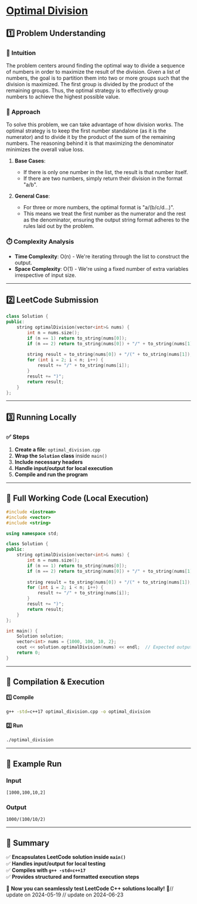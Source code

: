 # **[Optimal Division](https://leetcode.com/problems/optimal-division/description/)**  

## **1️⃣ Problem Understanding**  
### **📌 Intuition**  
The problem centers around finding the optimal way to divide a sequence of numbers in order to maximize the result of the division. Given a list of numbers, the goal is to partition them into two or more groups such that the division is maximized. The first group is divided by the product of the remaining groups. Thus, the optimal strategy is to effectively group numbers to achieve the highest possible value.

### **🚀 Approach**  
To solve this problem, we can take advantage of how division works. The optimal strategy is to keep the first number standalone (as it is the numerator) and to divide it by the product of the sum of the remaining numbers. The reasoning behind it is that maximizing the denominator minimizes the overall value loss. 

1. **Base Cases**:
    - If there is only one number in the list, the result is that number itself.
    - If there are two numbers, simply return their division in the format "a/b".
    
2. **General Case**:
    - For three or more numbers, the optimal format is "a/(b/c/d...)". 
    - This means we treat the first number as the numerator and the rest as the denominator, ensuring the output string format adheres to the rules laid out by the problem.

### **⏱️ Complexity Analysis**  
- **Time Complexity**: O(n) - We're iterating through the list to construct the output.
- **Space Complexity**: O(1) - We're using a fixed number of extra variables irrespective of input size.

---  

## **2️⃣ LeetCode Submission**  
```cpp
class Solution {
public:
    string optimalDivision(vector<int>& nums) {
        int n = nums.size();
        if (n == 1) return to_string(nums[0]);
        if (n == 2) return to_string(nums[0]) + "/" + to_string(nums[1]);
        
        string result = to_string(nums[0]) + "/(" + to_string(nums[1]);
        for (int i = 2; i < n; i++) {
            result += "/" + to_string(nums[i]);
        }
        result += ")";
        return result;
    }
};
```  

---  

## **3️⃣ Running Locally**  
### **✅ Steps**  
1. **Create a file**: `optimal_division.cpp`  
2. **Wrap the `Solution` class** inside `main()`  
3. **Include necessary headers**  
4. **Handle input/output for local execution**  
5. **Compile and run the program**  

---  

## **📝 Full Working Code (Local Execution)**  
```cpp
#include <iostream>
#include <vector>
#include <string>

using namespace std;

class Solution {
public:
    string optimalDivision(vector<int>& nums) {
        int n = nums.size();
        if (n == 1) return to_string(nums[0]);
        if (n == 2) return to_string(nums[0]) + "/" + to_string(nums[1]);
        
        string result = to_string(nums[0]) + "/(" + to_string(nums[1]);
        for (int i = 2; i < n; i++) {
            result += "/" + to_string(nums[i]);
        }
        result += ")";
        return result;
    }
};

int main() {
    Solution solution;
    vector<int> nums = {1000, 100, 10, 2};
    cout << solution.optimalDivision(nums) << endl;  // Expected output: "1000/(100/10/2)"
    return 0;
}
```  

---  

## **🔧 Compilation & Execution**  
#### **1️⃣ Compile**  
```bash
g++ -std=c++17 optimal_division.cpp -o optimal_division
```  

#### **2️⃣ Run**  
```bash
./optimal_division
```  

---  

## **🎯 Example Run**  
### **Input**  
```
[1000,100,10,2]
```  
### **Output**  
```
1000/(100/10/2)
```  

---  

## **📌 Summary**  
✅ **Encapsulates LeetCode solution inside `main()`**  
✅ **Handles input/output for local testing**  
✅ **Compiles with `g++ -std=c++17`**  
✅ **Provides structured and formatted execution steps**  

🚀 **Now you can seamlessly test LeetCode C++ solutions locally!** 🚀// update on 2024-05-19
// update on 2024-06-23
